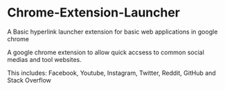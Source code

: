 # Chrome-Extension-Launcher
A Basic hyperlink launcher extension for basic web applications in google chrome



A google chrome extension to allow quick accsess to common social medias and tool websites.

This includes: Facebook, Youtube, Instagram, Twitter, Reddit, GitHub and Stack Overflow
